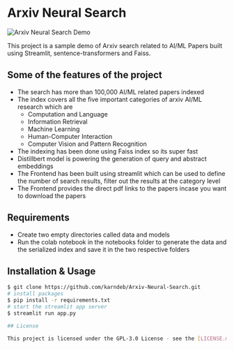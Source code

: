 # Arxiv Neural Search
![Arxiv Neural Search Demo](https://github.com/karndeb/Arxiv-Neural-Search/blob/master/demo/animation_demo.gif)

This project is a sample demo of Arxiv search related to AI/ML Papers built using Streamlit, sentence-transformers and Faiss. 


## Some of the features of the project

- The search has more than 100,000 AI/ML related papers indexed 
- The index covers all the five important categories of arxiv AI/ML research which are 
  - Computation and Language 
  - Information Retrieval 
  - Machine Learning 
  - Human-Computer Interaction
  - Computer Vision and Pattern Recognition
- The indexing has been done using Faiss index so its super fast
- Distillbert model is powering the generation of query and abstract embeddings 
- The Frontend has been built using streamlit which can be used to define the number of search results, filter out the results at the category level
- The Frontend provides the direct pdf links to the papers incase you want to download the papers 

## Requirements
- Create two empty directories called data and models
- Run the colab notebook in the notebooks folder to generate the data and the serialized index and save it in the two respective folders

## Installation & Usage

```bash
$ git clone https://github.com/karndeb/Arxiv-Neural-Search.git
# install packages
$ pip install -r requirements.txt
# start the streamlit app server
$ streamlit run app.py

## License

This project is licensed under the GPL-3.0 License - see the [LICENSE.md](https://github.com/karndeb/Arxiv-Neural-Search/blob/master/LICENSE.md) file for details
